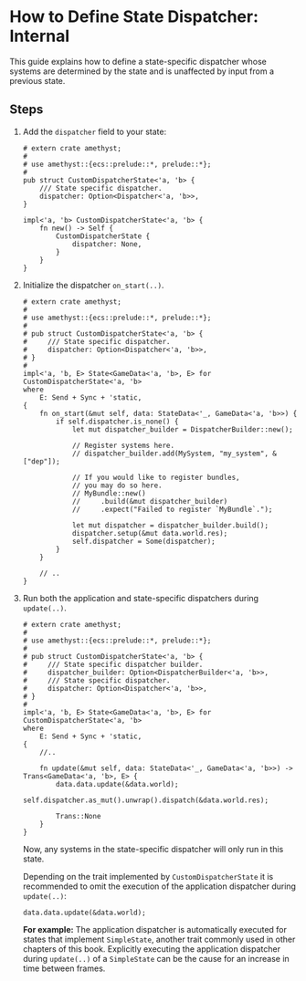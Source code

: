 # How to Define State Dispatcher: Internal

This guide explains how to define a state-specific dispatcher whose systems are determined by the state and is unaffected by input from a previous state.

## Steps

1. Add the `dispatcher` field to your state:

    ```rust,edition2018,no_run,noplaypen
    # extern crate amethyst;
    #
    # use amethyst::{ecs::prelude::*, prelude::*};
    #
    pub struct CustomDispatcherState<'a, 'b> {
        /// State specific dispatcher.
        dispatcher: Option<Dispatcher<'a, 'b>>,
    }

    impl<'a, 'b> CustomDispatcherState<'a, 'b> {
        fn new() -> Self {
            CustomDispatcherState {
                dispatcher: None,
            }
        }
    }
    ```

2. Initialize the dispatcher `on_start(..)`.

    ```rust,edition2018,no_run,noplaypen
    # extern crate amethyst;
    #
    # use amethyst::{ecs::prelude::*, prelude::*};
    #
    # pub struct CustomDispatcherState<'a, 'b> {
    #     /// State specific dispatcher.
    #     dispatcher: Option<Dispatcher<'a, 'b>>,
    # }
    #
    impl<'a, 'b, E> State<GameData<'a, 'b>, E> for CustomDispatcherState<'a, 'b>
    where
        E: Send + Sync + 'static,
    {
        fn on_start(&mut self, data: StateData<'_, GameData<'a, 'b>>) {
            if self.dispatcher.is_none() {
                let mut dispatcher_builder = DispatcherBuilder::new();

                // Register systems here.
                // dispatcher_builder.add(MySystem, "my_system", &["dep"]);

                // If you would like to register bundles,
                // you may do so here.
                // MyBundle::new()
                //     .build(&mut dispatcher_builder)
                //     .expect("Failed to register `MyBundle`.");

                let mut dispatcher = dispatcher_builder.build();
                dispatcher.setup(&mut data.world.res);
                self.dispatcher = Some(dispatcher);
            }
        }

        // ..
    }
    ```

3. Run both the application and state-specific dispatchers during `update(..)`.

    ```rust,edition2018,no_run,noplaypen
    # extern crate amethyst;
    #
    # use amethyst::{ecs::prelude::*, prelude::*};
    #
    # pub struct CustomDispatcherState<'a, 'b> {
    #     /// State specific dispatcher builder.
    #     dispatcher_builder: Option<DispatcherBuilder<'a, 'b>>,
    #     /// State specific dispatcher.
    #     dispatcher: Option<Dispatcher<'a, 'b>>,
    # }
    #
    impl<'a, 'b, E> State<GameData<'a, 'b>, E> for CustomDispatcherState<'a, 'b>
    where
        E: Send + Sync + 'static,
    {
        //..

        fn update(&mut self, data: StateData<'_, GameData<'a, 'b>>) -> Trans<GameData<'a, 'b>, E> {
            data.data.update(&data.world);
            self.dispatcher.as_mut().unwrap().dispatch(&data.world.res);

            Trans::None
        }
    }
    ```

    Now, any systems in the state-specific dispatcher will only run in this state.

    Depending on the trait implemented by `CustomDispatcherState` it is recommended to omit the execution of the application dispatcher during `update(..)`:
    ```rust,edition2018,no_run,noplaypen
    data.data.update(&data.world);
    ```
    **For example:** The application dispatcher is automatically executed for states that implement `SimpleState`, another trait commonly used in other chapters of this book. Explicitly executing the application dispatcher during `update(..)` of a `SimpleState` can be the cause for an increase in time between frames. 